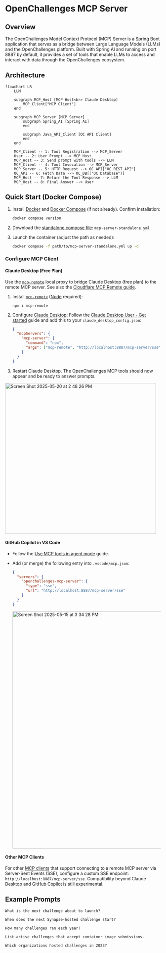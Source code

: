 # OpenChallenges MCP Server

## Overview

The OpenChallenges Model Context Protocol (MCP) Server is a Spring Boot application that serves as a bridge between Large Language Models (LLMs) and the OpenChallenges platform. Built with Spring AI and running on port 8887 by default, it provides a set of tools that enable LLMs to access and interact with data through the OpenChallenges ecosystem.

## Architecture

```mermaid
flowchart LR
    LLM

    subgraph MCP_Host [MCP Host<br> Claude Desktop]
        MCP_Client["MCP Client"]
    end

    subgraph MCP_Server [MCP Server]
        subgraph Spring_AI [Spring AI]
        end

        subgraph Java_API_Client [OC API Client]
        end
    end

    MCP_Client -- 1: Tool Registration --> MCP_Server
    User -- 2: User Prompt --> MCP_Host
    MCP_Host -- 3: Send prompt with tools --> LLM
    MCP_Client -- 4: Tool Invocation --> MCP_Server
    MCP_Server -- 5: HTTP Request --> OC_API["OC REST API"]
    OC_API -- 6: Fetch Data --> OC_DB[("OC Database")]
    MCP_Host -- 7: Return the Tool Response --> LLM
    MCP_Host -- 8: Final Answer --> User
```

## Quick Start (Docker Compose)

1. Install [Docker](https://docs.docker.com/get-docker/) and [Docker Compose](https://docs.docker.com/compose/install/) (if not already). Confirm installation:
   ```bash
   docker compose version
   ```
2. Download the [standalone compose file](https://github.com/Sage-Bionetworks/sage-monorepo/blob/main/docker/openchallenges/services/mcp-server-standalone.yml): `mcp-server-standalone.yml`
3. Launch the container (adjust the path as needed):

   ```bash
   docker compose -f path/to/mcp-server-standalone.yml up -d
   ```

### Configure MCP Client

#### Claude Desktop (Free Plan)

Use the [`mcp-remote`](https://www.npmjs.com/package/mcp-remote) local proxy to bridge Claude Desktop (free plan) to the remote MCP server. See also the [Cloudflare MCP Remote guide](https://developers.cloudflare.com/agents/guides/remote-mcp-server/#connect-your-remote-mcp-server-to-claude-and-other-mcp-clients-via-a-local-proxy).

1. Install [`mcp-remote`](https://www.npmjs.com/package/mcp-remote) ([Node](https://nodejs.org/en/download) required):

   ```console
   npm i mcp-remote
   ```

2. Configure [Claude Desktop](https://claude.ai/download): Follow the [Claude Desktop User - Get started](https://modelcontextprotocol.io/quickstart/user) guide and add this to your `claude_desktop_config.json`:

   ```json
   {
     "mcpServers": {
       "mcp-server": {
         "command": "npx",
         "args": ["mcp-remote", "http://localhost:8887/mcp-server/sse"]
       }
     }
   }
   ```

3. Restart Claude Desktop. The OpenChallenges MCP tools should now appear and be ready to answer prompts.

<img width="488" alt="Screen Shot 2025-05-20 at 2 48 26 PM" src="https://github.com/user-attachments/assets/77e1b40c-1166-47d9-aa6c-076f5d3286e9" />

#### GitHub Copilot in VS Code

- Follow the [Use MCP tools in agent mode](https://code.visualstudio.com/docs/copilot/chat/mcp-servers#_use-mcp-tools-in-agent-mode) guide.
- Add (or merge) the following entry into `.vscode/mcp.json`:

  ```json
  {
    "servers": {
      "openchallenges-mcp-server": {
        "type": "sse",
        "url": "http://localhost:8887/mcp-server/sse"
      }
    }
  }
  ```

    <img width="767" alt="Screen Shot 2025-05-15 at 3 34 28 PM" src="https://github.com/user-attachments/assets/a686573a-2d74-4289-a995-18e1df392a9e" />

#### Other MCP Clients

For other [MCP clients](https://modelcontextprotocol.io/clients) that support connecting to a remote MCP server via Server-Sent Events (SSE), configure a custom SSE endpoint: `http://localhost:8887/mcp-server/sse`. Compatibility beyond Claude Desktop and GitHub Copilot is still experimental.

## Example Prompts

```
What is the next challenge about to launch?
```

```
When does the next Synapse-hosted challenge start?
```

```
How many challenges ran each year?
```

```
List active challenges that accept container image submissions.
```

```
Which organizations hosted challenges in 2023?
```
